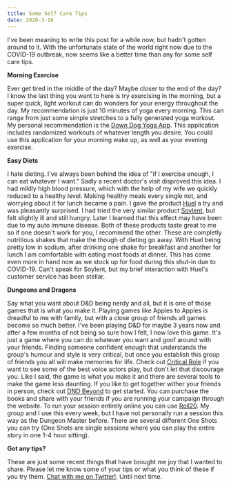 ```yaml
---
title: Some Self Care Tips
date: 2020-3-16
---
```


I've been meaning to write this post for a while now, but hadn't gotten around to it. With the unfortunate state of the world right now due to the COVID-19 outbreak, now seems like a better time than any for some self care tips.

**Morning Exercise**

Ever get tired in the middle of the day? Maybe closer to the end of the day? I know the last thing you want to here is try exercising in the morning, but a super quick, light workout can do wonders for your energy throughout the day. My recommendation is just 10 minutes of yoga every morning. This can range from just some simple stretches to a fully generated yoga workout. My personal recommendation is the [Down Dog Yoga App](https://www.downdogapp.com/). This application includes randomized workouts of whatever length you desire. You could use this application for your morning wake up, as well as your evening exercise.

**Easy Diets**

I hate dieting. I've always been behind the idea of "if I exercise enough, I can eat whatever I want." Sadly a recent doctor's visit disproved this idea. I had mildly high blood pressure, which with the help of my wife we quickly reduced to a healthy level. Making healthy meals every single not, and worrying about it for lunch became a pain. I gave the product [Huel](https://huel.com/) a try and was pleasantly surprised. I had tried the very similar product [Soylent](https://soylent.com/), but felt slightly ill and still hungry. Later I learned that this effect may have been due to my auto immune disease. Both of these products taste great to me so if one doesn't work for you, I recommend the other. These are completly nutritious shakes that make the though of dieting go away. With Huel being pretty low in sodium, after drinking one shake for breakfast and another for lunch I am comfortable with eating most foods at dinner. This has come even more in hand now as we stock up for food during this shut-in due to COVID-19. Can't speak for Soylent, but my brief interaction with Huel's customer service has been stellar.

**Dungeons and Dragons**

Say what you want about D&D being nerdy and all, but it is one of those games that is what you make it. Playing games like Apples to Apples is dreadful to me with family, but with a close group of friends all games become so much better. I've been playing D&D for maybe 3 years now and after a few months of not being so sure how I felt, I now love this game. It's just a game where you can do whatever you want and goof around with your friends. Finding someone confident enough that understands the group's humour and style is very critical, but once you establish this group of friends you all will make memories for life. Check out [Critical Role](https://www.twitch.tv/criticalrole) if you want to see some of the best voice actors play, but don't let that discourage you. Like I said, the game is what you make it and there are several tools to make the game less daunting. If you like to get together wither your friends in person, check out [DND Beyond](https://dndbeyond.com) to get started. You can purchase the books and share with your friends if you are running your campaign through the website. To run your session entirely online you can use [Roll20](https://roll20.net). My group and I use this every week, but I have not personally run a session this way as the Dungeon Master before. There are several different One Shots you can try (One Shots are single sessions where you can play the entire story in one 1-4 hour sitting).

**Got any tips?**

These are just some recent things that have brought me joy that I wanted to share. Please let me know some of your tips or what you think of these if you try them. [Chat with me on Twitter!](https://twitter.com/shanekn0ws). Until next time.
